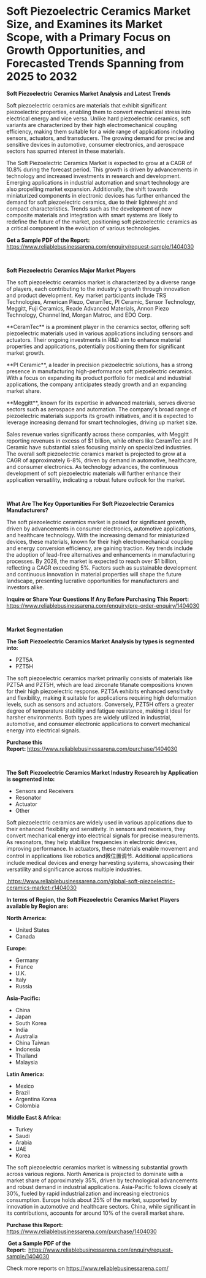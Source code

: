 <p><h1>Soft Piezoelectric Ceramics Market Size, and Examines its Market Scope, with a Primary Focus on Growth Opportunities, and Forecasted Trends Spanning from 2025 to 2032</h1></p><p><strong>Soft Piezoelectric Ceramics Market Analysis and Latest Trends</strong></p>
<p><p>Soft piezoelectric ceramics are materials that exhibit significant piezoelectric properties, enabling them to convert mechanical stress into electrical energy and vice versa. Unlike hard piezoelectric ceramics, soft variants are characterized by their high electromechanical coupling efficiency, making them suitable for a wide range of applications including sensors, actuators, and transducers. The growing demand for precise and sensitive devices in automotive, consumer electronics, and aerospace sectors has spurred interest in these materials.</p><p>The Soft Piezoelectric Ceramics Market is expected to grow at a CAGR of 10.8% during the forecast period. This growth is driven by advancements in technology and increased investments in research and development. Emerging applications in industrial automation and smart technology are also propelling market expansion. Additionally, the shift towards miniaturized components in electronic devices has further enhanced the demand for soft piezoelectric ceramics, due to their lightweight and compact characteristics. Trends such as the development of new composite materials and integration with smart systems are likely to redefine the future of the market, positioning soft piezoelectric ceramics as a critical component in the evolution of various technologies.</p></p>
<p><strong>Get a Sample PDF of the Report:&nbsp;</strong> <a href="https://www.reliablebusinessarena.com/enquiry/request-sample/1404030?utm_campaign=2033&utm_medium=2&utm_source=Github&utm_content=ia&utm_term=28032025&utm_id=soft-piezoelectric-ceramics">https://www.reliablebusinessarena.com/enquiry/request-sample/1404030</a></p>
<p>&nbsp;</p>
<p><strong>Soft Piezoelectric Ceramics Major Market Players</strong></p>
<p><p>The soft piezoelectric ceramics market is characterized by a diverse range of players, each contributing to the industry's growth through innovation and product development. Key market participants include TRS Technologies, American Piezo, CeramTec, PI Ceramic, Sensor Technology, Meggitt, Fuji Ceramics, Reade Advanced Materials, Annon Piezo Technology, Channel Ind, Morgan Matroc, and EDO Corp.</p><p>**CeramTec** is a prominent player in the ceramics sector, offering soft piezoelectric materials used in various applications including sensors and actuators. Their ongoing investments in R&D aim to enhance material properties and applications, potentially positioning them for significant market growth.</p><p>**PI Ceramic**, a leader in precision piezoelectric solutions, has a strong presence in manufacturing high-performance soft piezoelectric ceramics. With a focus on expanding its product portfolio for medical and industrial applications, the company anticipates steady growth and an expanding market share.</p><p>**Meggitt**, known for its expertise in advanced materials, serves diverse sectors such as aerospace and automation. The company's broad range of piezoelectric materials supports its growth initiatives, and it is expected to leverage increasing demand for smart technologies, driving up market size.</p><p>Sales revenue varies significantly across these companies, with Meggitt reporting revenues in excess of $1 billion, while others like CeramTec and PI Ceramic have substantial sales focusing mainly on specialized industries. The overall soft piezoelectric ceramics market is projected to grow at a CAGR of approximately 6-8%, driven by demand in automotive, healthcare, and consumer electronics. As technology advances, the continuous development of soft piezoelectric materials will further enhance their application versatility, indicating a robust future outlook for the market.</p></p>
<p>&nbsp;</p>
<p><strong>What Are The Key Opportunities For Soft Piezoelectric Ceramics Manufacturers?</strong></p>
<p><p>The soft piezoelectric ceramics market is poised for significant growth, driven by advancements in consumer electronics, automotive applications, and healthcare technology. With the increasing demand for miniaturized devices, these materials, known for their high electromechanical coupling and energy conversion efficiency, are gaining traction. Key trends include the adoption of lead-free alternatives and enhancements in manufacturing processes. By 2028, the market is expected to reach over $1 billion, reflecting a CAGR exceeding 5%. Factors such as sustainable development and continuous innovation in material properties will shape the future landscape, presenting lucrative opportunities for manufacturers and investors alike.</p></p>
<p><strong>Inquire or Share Your Questions If Any Before Purchasing This Report:</strong> <a href="https://www.reliablebusinessarena.com/enquiry/pre-order-enquiry/1404030?utm_campaign=2033&utm_medium=2&utm_source=Github&utm_content=ia&utm_term=28032025&utm_id=soft-piezoelectric-ceramics">https://www.reliablebusinessarena.com/enquiry/pre-order-enquiry/1404030</a></p>
<p>&nbsp;</p>
<p><strong>Market Segmentation</strong></p>
<p><strong>The Soft Piezoelectric Ceramics Market Analysis by types is segmented into:</strong></p>
<p><ul><li>PZT5A</li><li>PZT5H</li></ul></p>
<p><p>The soft piezoelectric ceramics market primarily consists of materials like PZT5A and PZT5H, which are lead zirconate titanate compositions known for their high piezoelectric response. PZT5A exhibits enhanced sensitivity and flexibility, making it suitable for applications requiring high deformation levels, such as sensors and actuators. Conversely, PZT5H offers a greater degree of temperature stability and fatigue resistance, making it ideal for harsher environments. Both types are widely utilized in industrial, automotive, and consumer electronic applications to convert mechanical energy into electrical signals.</p></p>
<p><strong>Purchase this Report:&nbsp;</strong><a href="https://www.reliablebusinessarena.com/purchase/1404030?utm_campaign=2033&utm_medium=2&utm_source=Github&utm_content=ia&utm_term=28032025&utm_id=soft-piezoelectric-ceramics">https://www.reliablebusinessarena.com/purchase/1404030</a></p>
<p>&nbsp;</p>
<p><strong>The Soft Piezoelectric Ceramics Market Industry Research by Application is segmented into:</strong></p>
<p><ul><li>Sensors and Receivers</li><li>Resonator</li><li>Actuator</li><li>Other</li></ul></p>
<p><p>Soft piezoelectric ceramics are widely used in various applications due to their enhanced flexibility and sensitivity. In sensors and receivers, they convert mechanical energy into electrical signals for precise measurements. As resonators, they help stabilize frequencies in electronic devices, improving performance. In actuators, these materials enable movement and control in applications like robotics and微位置调节. Additional applications include medical devices and energy harvesting systems, showcasing their versatility and significance across multiple industries.</p></p>
<p><a href="https://www.reliablebusinessarena.com/global-soft-piezoelectric-ceramics-market-r1404030?utm_campaign=2033&utm_medium=2&utm_source=Github&utm_content=ia&utm_term=28032025&utm_id=soft-piezoelectric-ceramics">&nbsp;https://www.reliablebusinessarena.com/global-soft-piezoelectric-ceramics-market-r1404030</a></p>
<p><strong>In terms of Region, the Soft Piezoelectric Ceramics Market Players available by Region are:</strong></p>
<p>
    <p> <strong> North America: </strong>
        <ul>
            <li>United States</li>
            <li>Canada</li>
        </ul>
        </p> 
    <p> <strong> Europe: </strong>
        <ul>
            <li>Germany</li>
            <li>France</li>
            <li>U.K.</li>
            <li>Italy</li>
            <li>Russia</li>
        </ul>
        </p> 
    <p> <strong> Asia-Pacific: </strong>
        <ul>
            <li>China</li>
            <li>Japan</li>
            <li>South Korea</li>
            <li>India</li>
            <li>Australia</li>
            <li>China Taiwan</li>
            <li>Indonesia</li>
            <li>Thailand</li>
            <li>Malaysia</li>
        </ul>
        </p> 
    <p> <strong> Latin America: </strong>
        <ul>
            <li>Mexico</li>
            <li>Brazil</li>
            <li>Argentina Korea</li>
            <li>Colombia</li>
        </ul>
        </p> 
    <p> <strong> Middle East & Africa: </strong>
        <ul>
            <li>Turkey</li>
            <li>Saudi</li>
            <li>Arabia</li>
            <li>UAE</li>
            <li>Korea</li>
        </ul>
    </p>
    </p>
<p><p>The soft piezoelectric ceramics market is witnessing substantial growth across various regions. North America is projected to dominate with a market share of approximately 35%, driven by technological advancements and robust demand in industrial applications. Asia-Pacific follows closely at 30%, fueled by rapid industrialization and increasing electronics consumption. Europe holds about 25% of the market, supported by innovation in automotive and healthcare sectors. China, while significant in its contributions, accounts for around 10% of the overall market share.</p></p>
<p><strong>Purchase this Report: </strong><a href="https://www.reliablebusinessarena.com/purchase/1404030?utm_campaign=2033&utm_medium=2&utm_source=Github&utm_content=ia&utm_term=28032025&utm_id=soft-piezoelectric-ceramics">https://www.reliablebusinessarena.com/purchase/1404030</a></p>
<p>&nbsp;<strong>Get a Sample PDF of the Report:&nbsp;&nbsp;</strong><a href="https://www.reliablebusinessarena.com/enquiry/request-sample/1404030?utm_campaign=2033&utm_medium=2&utm_source=Github&utm_content=ia&utm_term=28032025&utm_id=soft-piezoelectric-ceramics">https://www.reliablebusinessarena.com/enquiry/request-sample/1404030</a></p>
<p><strong></strong></p>
<p>Check more reports on <a href="https://www.reliablebusinessarena.com/?utm_campaign=2033&utm_medium=2&utm_source=Github&utm_content=ia&utm_term=28032025&utm_id=soft-piezoelectric-ceramics">https://www.reliablebusinessarena.com/</a></p>